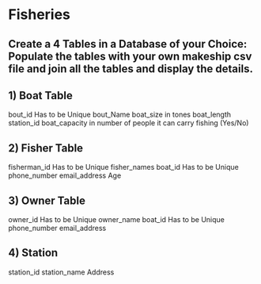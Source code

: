 # Fisheries
## Create a 4 Tables in a Database of your Choice: Populate the tables with your own makeship csv file and join all the tables and display the details.

## 1) Boat Table
bout_id Has to be Unique
bout_Name
boat_size in tones
boat_length
station_id
boat_capacity in number of people it can carry
fishing (Yes/No)

## 2) Fisher Table
fisherman_id Has to be Unique
fisher_names
boat_id Has to be Unique
phone_number
email_address
Age

## 3) Owner Table
owner_id Has to be Unique
owner_name
boat_id Has to be Unique
phone_number
email_address

## 4) Station
station_id
station_name
Address
